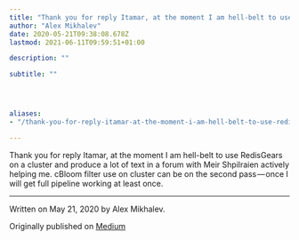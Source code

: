 ```yaml
---
title: "Thank you for reply Itamar, at the moment I am hell-belt to use RedisGears on a cluster and produce…"
author: "Alex Mikhalev"
date: 2020-05-21T09:38:08.678Z
lastmod: 2021-06-11T09:59:51+01:00

description: ""

subtitle: ""




aliases:
- "/thank-you-for-reply-itamar-at-the-moment-i-am-hell-belt-to-use-redisgears-on-a-cluster-and-produce-6b312423c7d8"

---
```


Thank you for reply Itamar, at the moment I am hell-belt to use RedisGears on a cluster and produce a lot of text in a forum with Meir Shpilraien actively helping me. cBloom filter use on cluster can be on the second pass — once I will get full pipeline working at least once.

* * *
Written on May 21, 2020 by Alex Mikhalev.

Originally published on [Medium](https://medium.com/@alexmikhalev/thank-you-for-reply-itamar-at-the-moment-i-am-hell-belt-to-use-redisgears-on-a-cluster-and-produce-6b312423c7d8)
